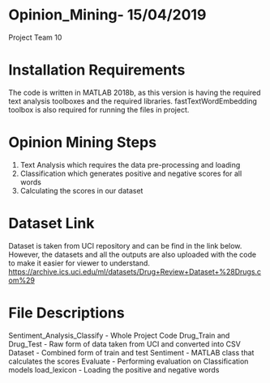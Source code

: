 # Opinion_Mining- 15/04/2019
Project Team 10 
# Installation Requirements
The code is written in MATLAB 2018b, as this version is having the required text analysis toolboxes and
the required libraries. fastTextWordEmbedding toolbox is also required for running the files in project.
# Opinion Mining Steps
1. Text Analysis which requires the data pre-processing and loading
2. Classification which generates positive and negative scores for all words
3. Calculating the scores in our dataset
# Dataset Link
Dataset is taken from UCI repository and can be find in the link below. However, the datasets and all
the outputs are also uploaded with the code to make it easier for viewer to understand.
https://archive.ics.uci.edu/ml/datasets/Drug+Review+Dataset+%28Drugs.com%29
# File Descriptions
Sentiment_Analysis_Classify - Whole Project Code
Drug_Train and Drug_Test - Raw form of data taken from UCI and converted into CSV
Dataset - Combined form of train and test
Sentiment - MATLAB class that calculates the scores
Evaluate - Performing evaluation on Classification models
load_lexicon - Loading the positive and negative words
